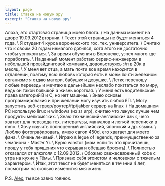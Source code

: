 ```yaml
---
layout: page
title: Ставка на новую эру
excerpt: "Ставка на новую эру"
---
```


Алоха, это стартовая страница моего блога. \\
На данный момент на дворе 19.09.2012 вторник. \\
Текст этой страницы не будет меняться 4 года. \\
Я студент 4 курса воронежского гос. тех. университета. \\
Считаю что к своим 20 годам немалого добился, хотя этого не достаточно чтобы успокоиться. \\
За время обучения в Воронеже, успел много где поработать. \\
На данный момент работаю сервис-инженером в небольшой провайдинговой компании, довольствуясь з/п в 20к в месяц. \\
У меня нет отца, а мать почти все время находится в отдалении, поэтому всю любовь которая есть в моем почти железном организме я отдаю матери, бабушке и девушке. \\
Легко переношу любые переезды и мечтаю в дальнейшем неслабо покататься по миру, ведь он такой большой а жизнь короткая. \\
У меня есть водительские права категорий B и C, но нет машины. \\
Знаю основы программирования и при желании могу изучить любой ЯП. \\
Могу запустить веб-сервер/роутер/ftp/jabber сервер на linux. \\
На домашнем PС использую linux и windows (из за игр), считаю что линукс лучше чем продукты мелкомягких. \\
Знаю технический-английский язык, чего хватает для перевода тех. литературы, мануалов и легкой переписки в mmo. \\
Хочу изучить полноценный английский, японский и др. языки. \\
Люблю фотографировать, имею canon 450d, его хватает для моего фана. \\
Очень ленивый. \\
Играю в legue of legends, преимущественно за чемпиона - Master Yi. \\
Курю winston (мам если ты это прочитаешь, прошу у тебя прощения что скрывал и обещаю бросить). \\
Полностью отказался от алкоголя с 12.09.2012. \\
Обожаю свежесваренный кофе с утра на кухне у Тёмы. \\
Признаю себя эгоистом и человеком с тяжелым характером. \\
Итак, этот текст не будет меняться в течении 4 лет, посмотрим на сколько изменится моя жизнь.

P.S. <a title="Alex_MD" href="http://alexmaniac.tumblr.com/" target="_blank">Alex</a>, ты все равно говнюк.
